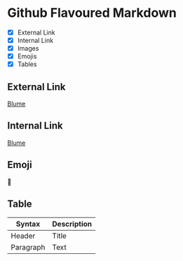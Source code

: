 # Github Flavoured Markdown
- [x] External Link
- [x] Internal Link
- [x] Images
- [x] Emojis
- [x] Tables
## External Link
[Blume](https://www.10wallpaper.com/wallpaper/1280x1024/1702/Pink_Gesang_Flower-2017_Flowers_HD_Wallpapers_1280x1024.jpg)
## Internal Link
[Blume](./img/100.jpg)
## Emoji
:orangutan:
## Table
| Syntax      | Description |
| ----------- | ----------- |
| Header      | Title       |
| Paragraph   | Text        |
